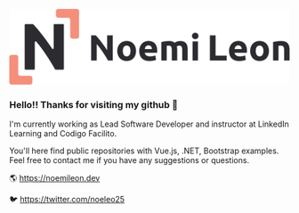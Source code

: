 ![Noemi Leon](https://github.com/noeleo25/my-web-resources/blob/master/logo-2020/full-color/SVG/horizontal-color.svg?raw=true)

### Hello!! Thanks for visiting my github :blue_heart:

I'm currently working as Lead Software Developer and instructor at LinkedIn Learning and Codigo Facilito.

You'll here find public repositories with Vue.js, .NET, Bootstrap examples.
Feel free to contact me if you have any suggestions or questions.

:earth_americas: https://noemileon.dev

:bird: https://twitter.com/noeleo25

<!--
**noeleo25/noeleo25** is a ✨ _special_ ✨ repository because its `README.md` (this file) appears on your GitHub profile.

Here are some ideas to get you started:

- 🔭 I’m currently working on ...
- 🌱 I’m currently learning ...
- 👯 I’m looking to collaborate on ...
- 🤔 I’m looking for help with ...
- 💬 Ask me about ...
- 📫 How to reach me: ...
- 😄 Pronouns: ...
- ⚡ Fun fact: ...
-->

